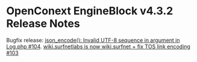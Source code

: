 # OpenConext EngineBlock v4.3.2 Release Notes #

Bugfix release: 
[json_encode(): Invalid UTF-8 sequence in argument in Log.php #104](https://github.com/OpenConext/OpenConext-engineblock/issues/104).
[wiki.surfnetlabs is now wiki.surfnet + fix TOS link encoding #103](https://github.com/OpenConext/OpenConext-engineblock/issues/103)

